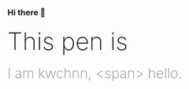 ### Hi there 👋

<style>
h1,h2 {
  font-weight: 200;
  margin: 0.4em 0;
}
h1 { font-size: 3.5em; }
h2 {
  color: #888;
  font-size: 2em;
}
</style>
<link href="https://fonts.googleapis.com/css?family=Raleway:200,100,400" rel="stylesheet" type="text/css" />
<h1>This pen is
  <span
     class="txt-rotate"
     data-period="2000"
     data-rotate='[ "nerdy.", "simple.", "pure JS.", "pretty.", "fun!" ]'></span>
</h1>
<h2>I am kwchnn, &lt;span&gt; hello.</h2>
